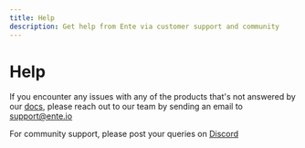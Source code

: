 ```yaml
---
title: Help
description: Get help from Ente via customer support and community
---
```


# Help

If you encounter any issues with any of the products that's not answered by our
[docs](/), please reach out to our team by sending an email to
[support@ente.io](mailto:support@ente.io)

For community support, please post your queries on
[Discord](https://discord.gg/z2YVKkycX3)
